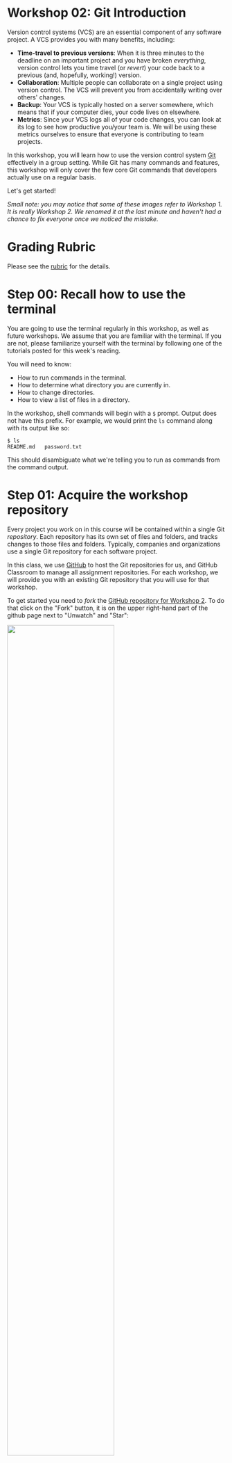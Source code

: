 # Workshop 02: Git Introduction

Version control systems (VCS) are an essential component of any software
project. A VCS provides you with many benefits, including:

* **Time-travel to previous versions**: When it is three minutes to the deadline
on an important project and you have broken *everything*, version control lets
you time travel (or *revert*) your code back to a previous (and, hopefully,
working!) version.
* **Collaboration**: Multiple people can collaborate on a single project using
version control. The VCS will prevent you from accidentally writing over others'
changes.
* **Backup**: Your VCS is typically hosted on a server somewhere, which means
that if your computer dies, your code lives on elsewhere.
* **Metrics**: Since your VCS logs all of your code changes, you can look at
its log to see how productive you/your team is. We will be using these metrics
ourselves to ensure that everyone is contributing to team projects.

In this workshop, you will learn how to use the version control system
[Git](https://git-scm.com) effectively in a group setting. While Git has
many commands and features, this workshop will only cover the few core Git
commands that developers actually use on a regular basis.

Let's get started!

*Small note: you may notice that some of these images refer to
Workshop 1. It is really Workshop 2. We renamed it at the last minute
and haven't had a chance to fix everyone once we noticed the mistake.*

# Grading Rubric

Please see the [rubric](workshop-02-rubric.md) for the details.

# Step 00: Recall how to use the terminal

You are going to use the terminal regularly in this workshop, as well as future
workshops. We assume that you are familiar with the terminal. If you are not,
please familiarize yourself with the terminal by following one of the tutorials
posted for this week's reading.

You will need to know:

* How to run commands in the terminal.
* How to determine what directory you are currently in.
* How to change directories.
* How to view a list of files in a directory.

In the workshop, shell commands will begin with a `$` prompt. Output does not
have this prefix. For example, we would print the `ls` command along with its
output like so:

```
$ ls
README.md	password.txt
```

This should disambiguate what we're telling you to run as commands from the
command output.

# Step 01: Acquire the workshop repository

[ws02]: https://github.com/umass-cs-326/Workshop2

Every project you work on in this course will be contained within a single Git
*repository*. Each repository has its own set of files and folders, and tracks
changes to those files and folders. Typically, companies and organizations use
a single Git repository for each software project.

In this class, we use [GitHub](https://github.com/) to host the Git repositories
for us, and GitHub Classroom to manage all assignment repositories. For each
workshop, we will provide you with an existing Git repository that you will
use for that workshop.

To get started you need to *fork*
the [GitHub repository for Workshop 2][ws02].  To do that click on the
"Fork" button, it is on the upper right-hand part of the github page
next to "Unwatch" and "Star":

<img src="../images/fork-workshop-02.png" width="70%" />

After you click on the "Fork" button you will be asked "Where should we fork this repository":

<img src="../images/where-fork-workshop-02.png" width="50%" />

You should click on the location that matches your GitHub username. After you do so you will need to wait for GitHub to fork this repository to your own GitHub user account. You will see something like this:

<img src="../images/forking-wait-workshop-02.png" width="100%" />

After a few seconds, it will show you the same repository that now resides under your own GitHub user account. You essentially copied it to your own account and can now proceed to work on it by following the instructions in the rest of this workshop. This repository should be public. It is fine if others who are doing the same workshop can see your work - the commits you will do below ensure that you do your own work.

GitHub creates an *Issue Tracker* and a  *Wiki* for each Git repository, and
provides neat data analytics under *Pulse* and *Graph*. We will not cover these
items now, but feel free to check them out in your spare time!

# Step 02: `clone` the repository

Open up a terminal on your computer, and use `cd` to navigate to your **class
folder**. We are going to use Git now.

*Reminder: If you are using Windows, you should use the "Node.js Command Prompt" as your terminal.*

The `git clone` command tells git to create a *copy* of a remote repository.
It will create a copy of your Workshop 2 repository from GitHub on your local machine. In your terminal, type this in your terminal:

```bash
$ git clone https://github.com/GITHUB-USERNAME/Workshop2.git
```

You will need to replace GITHUB-USERNAME with your GitHub username. You may also be asked to enter your GitHub username and password:

```bash
$ git clone https://github.com/GITHUB-USERNAME/Workshop2.git
Cloning into 'Workshop2'...
remote: Counting objects: 6, done.
remote: Compressing objects: 100% (4/4), done.
remote: Total 6 (delta 0), reused 6 (delta 0), pack-reused 0
Unpacking objects: 100% (6/6), done.
Checking connectivity... done.
```

The `clone` command will create a new folder called `Workshop2` in the current folder. Use `cd` to change the current directory to that folder:

```bash
$ cd Workshop2/
$ ls
README.md	password.txt
```

*(Note: Windows users will need to type `dir` for a folder listing, not `ls`.)*

Any `git` commands performed while inside this folder will be applied to the
repository clone in this folder.

# Step 03: `commit` an edited file

Open up the repository folder in Atom Editor, select `README.md`, change the
text inside, and save your changes.

<img src="../images/text_change.png" width="100%" />

*(We won't award any extra credit for nice comments, even if they are true.)*

Now, we need to tell Git to record this change! Git records changes as
*commits*. Each commit contains edits to one or more files. Git can time-travel,
or *revert*, your repository back to any commit in your repository's history.
(We will cover this in a bit.)

In a professional environment, companies usually request that each commit
corresponds to a particular bug fix, feature request, or enhancement, and that
no commit breaks previously-working functionality. We will not enforce any
particular commit conventions on students, but we encourage you to commit early
and often on your projects -- and to make sure you have a working version of
your project committed *before* you embark on a crazy code change!

In any case, to commit this change, use the command `git commit -a`. The `-a`
flag is shorthand for "include all changed files in this commit". Without `-a`,
you would have to tell Git which files to include in the commit -- e.g.
`git commit README.md`.

Git will pop open the Atom Editor, requesting that you add a commit message.
All of your commit messages are included in your repository, so [don't type
anything you'd regret](http://www.commitlogsfromlastnight.com).

<img src="../images/commit_msg.png" width="100%" />

When you have finished typing a commit message, save the file, and close Atom.
Back on the command line, Git will report that your commit succeeded:

```bash
$ git commit -a
[master 82fb093] Complimenting Tim Richards in the README
 1 file changed, 2 insertions(+)
```

Every commit has a hash that is associated with it. This commit's hash begins
with `82fb093`. You can use these hashes to travel back in time to previous
versions of your software, which we'll review a little later on in this
workshop.

You can see this commit message, and its full hash, at the top of the `git log`:

```bash
$ git log
commit 82fb0939eff681d5aaece429227def4dc9e464d5
Author: John Vilk <jvilk@cs.umass.edu>
Date:   Tue Dec 29 16:35:25 2015 -0500

    Complimenting Tim Richards in the README
```

# Step 04: `push` changes to GitHub

If you look at your repository at GitHub.com, you'll notice that `README.md`
doesn't contain your changes!

<img src="../images/new_repo.png" width="100%" />

*That's the old README! What gives?*

`git commit` adds your file changes to the *local repository clone* located in the
`workshop-1-git` folder; it does not send those changes to the *remote
repository* located at GitHub.com. As it turns out, `git clone` creates a copy
of the **entire** Git repository, including all previous file changes. Git hides
this data from you in the `.git` subdirectory of your `workshop-1-git` folder
(which you should *never* mess with):

```bash
$ cd .git
$ ls
COMMIT_EDITMSG	config		index		objects
HEAD		description	info		packed-refs
branches	hooks		logs		refs
$ cd ..
```

To send your local commits to the remote repository hosted on GitHub, use
`git push`. If you did not enable the [credential cache](https://help.github.com/articles/caching-your-github-password-in-git/), Git will ask for your username and password.

```bash
$ git push
Counting objects: 3, done.
Delta compression using up to 4 threads.
Compressing objects: 100% (3/3), done.
Writing objects: 100% (3/3), 420 bytes | 0 bytes/s, done.
Total 3 (delta 0), reused 0 (delta 0)
To https://github.com/umass-cs-326/workshop-1-git-CS326Student.git
   9e1bd06..82fb093  master -> master
```

Now, your README changes are visible on GitHub.com:

<img src="../images/readme_edit_push.png" width="100%" />

If you click on the *3 commits* text above the file listing, GitHub will
show you a neat listing of repository commits:

<img src="../images/commit_log.png" width="100%" />

Clicking on each will show a `diff` of the changes you made:

<img src="../images/commit_diff.png" width="100%" />

In general, you should always `push` your changes immediately after you `commit`
them, especially on group projects!

# Step 05: `add` a file to the repository

Let's add a new file to the repository. Create a new file called `data.txt`,
and put some text into it. (In the Atom Editor, you can create new files by
  right clicking on the left file listing, and clicking "New File".)

<img src="../images/data_contents.png" width="100%" />

If you run `git commit -a`, Git will tell you that nothing has changed...
and that `data.txt` is an *untracked* file:

```bash
$ git commit -a
On branch master
Your branch is up-to-date with 'origin/master'.
Untracked files:
	data.txt

nothing added to commit but untracked files present
```

We need to explicitly tell Git to track changes to our new file. To do this, run
`git add data.txt`. Forgetting to tell Git about new files is an easy mistake
to make! Always check that your files are added, committed, and pushed to
GitHub.com.

Now, we need to tell Git to commit our changes to the now-tracked file.
Run `git commit -a` to actually commit the new file, then run `git push` to send
the changes off to GitHub. You should see the new commit at GitHub.com:

<img src="../images/turtles.png" width="100%" />

# Step 06: `mv` a file

I don't like the filename `data.txt`. Let's name it `data.dat`, instead.

While we could simply rename the file the usual way, git would see `data.dat` as
a new, untracked file, and would think that you deleted `data.txt`. That's
confusing. Thankfully, there is an easier way!

Simply run `git mv data.txt data.dat`, and all is well. This command does two
things:

* Renames the file.
* Tells Git about the rename.

Now, use `git commit -a` and `git push`, and the changes will be visible on
GitHub.com.

Remember: Whenever you change a file's name, you need to tell git about it. If
you don't, git will think you deleted the file.

# Step 07: `pull` down others' changes

So far, we have covered simple commands for the scenario where you are pushing
changes to GitHub from a single local repository clone. But what happens when
you are working in a team? How do you grab changes that others have pushed to
GitHub?

To answer this question, return to your **class folder** and make a second local
repository clone of your Workshop 2 repository. This time, tell the `git clone`
command to clone the repository into the folder `workshop2-second-clone`:

```bash
$ git clone https://github.com/GITHUB-USERNAME/Workshop2.git Workshop2-second-clone
Cloning into 'Workshop2-second-clone'...
remote: Counting objects: 14, done.
remote: Compressing objects: 100% (11/11), done.
remote: Total 14 (delta 2), reused 13 (delta 1), pack-reused 0
Unpacking objects: 100% (14/14), done.
Checking connectivity... done.
$ cd Workshop2-second-clone/
$ ls
README.md	data.dat	password.txt
```

In this second clone, add more text to `README.md`, commit the changes, and push
the changes to GitHub.

Return to your first clone, and type `git pull`. This will download the changes
you pushed to GitHub from your second clone to your computer, and apply it to
your first clone:

```
$ git pull
remote: Counting objects: 3, done.
remote: Compressing objects: 100% (2/2), done.
remote: Total 3 (delta 1), reused 3 (delta 1), pack-reused 0
Unpacking objects: 100% (3/3), done.
From https://github.com/GITHUB-USERNAME/Workshop2.git
   4c8bad6..1a58830  master     -> origin/master
Updating 4c8bad6..1a58830
Fast-forward
 README.md | 3 +++
 1 file changed, 3 insertions(+)
```

[Take a screenshot](http://www.take-a-screenshot.org) of your terminal output
from `git pull`, and include it in your Workshop 2 submission.

Note: If Git reports that your repository is "Already up-to-date", you either:

* Forgot to commit *and push* your edit in the second clone, or...
* Are trying to run `git pull` in the second clone, and not the first clone.

It is a good idea to run `git pull` regularly when working in groups to keep
your local repository clone in-sync with GitHub's copy. If you don't... you'll
likely have many issues with merge conflicts.

# Step 08: Handle a conflict

When you use Git in a team setting, you are going to encounter a *merge
conflict*. Merge conflicts occur when you try to push local changes to GitHub
that conflict with changes other people have already pushed to GitHub. We'll
illustrate merge conflicts by having you create one using your two local
clones of Workshop 2.

In your first clone of Workshop 1, edit the first line of `README.md` to say
`Workshop 2: Git` instead of `Workshop2`. Then, type `git diff` for fun, and
`git` will show you all of the changes you've made that you haven't committed
yet:

```
$ git diff
diff --git a/README.md b/README.md
index 770692b..46fd672 100644
--- a/README.md
+++ b/README.md
@@ -1,4 +1,4 @@
-# Workshop1
+# Workshop 1: Git
 The first workshop of CS326, which covers how to use Git in a group setting.
```

It's often useful to review your code changes with `git diff` before you commit
them. Sometimes, you'll notice that you forgot to remove a debug line, or that
you have other changes that shouldn't be included in the commit.

*Note: For large changes that fill the terminal, `git diff` is interactive. When this happens, use the arrow keys to scroll up and down, and hit `q` to quit when done.*

Commit the change with `git commit -a`, and `git push` the change to GitHub.

```
$ git commit -a
[master 36f4ca6] Fixing the title of the README.
 1 file changed, 1 insertion(+), 1 deletion(-)
$ git push
Counting objects: 3, done.
Delta compression using up to 4 threads.
Compressing objects: 100% (3/3), done.
Writing objects: 100% (3/3), 380 bytes | 0 bytes/s, done.
Total 3 (delta 1), reused 0 (delta 0)
To https://github.com/GITHUB-USERNAME/Workshop2.git
   1a58830..36f4ca6  master -> master
```

Now, navigate to your second clone of the Workshop 2 repository.
In the second clone, **do not pull down your change**. Instead, edit the first
line of `README.md` to say `Workshop-2`. (Note that this is different from the
  first edit we made.) Commit the change with `git commit -a`, and try to
  `git push` the change to GitHub. It will fail!

```
$ git push
To https://github.com/GITHUB-USERNAME/Workshop2.git
 ! [rejected]        master -> master (fetch first)
error: failed to push some refs to 'https://github.com/GITHUB-USERNAME/Workshop2.git
hint: Updates were rejected because the remote contains work that you do
hint: not have locally. This is usually caused by another repository pushing
hint: to the same ref. You may want to first integrate the remote changes
hint: (e.g., 'git pull ...') before pushing again.
hint: See the 'Note about fast-forwards' in 'git push --help' for details.
```

Git's error messages can be very confusing if you don't have a PhD in Git
Internals (fetch first? fast-forwards?! refs?!?!?), but the important bit is the
`hint`. GitHub has some changes that your local clone doesn't have.

Run `git pull` to grab these changes, and Git will report that there is a
conflict:

```bash
$ git pull
remote: Counting objects: 3, done.
remote: Compressing objects: 100% (2/2), done.
remote: Total 3 (delta 1), reused 3 (delta 1), pack-reused 0
Unpacking objects: 100% (3/3), done.
From https://github.com/GITHUB-USERNAME/Workshop2
   1a58830..36f4ca6  master     -> origin/master
Auto-merging README.md
CONFLICT (content): Merge conflict in README.md
Automatic merge failed; fix conflicts and then commit the result.
```

Git tries its best to automatically merge changes. If you and a team member
edit different lines in a file, Git will simply merge both edits to the
file. However, if multiple people edit the same line of a file, the merge fails;
this is called a *merge conflict*. Git requests that you figure out the merge
yourself.

Open up `README.md`, and you'll see that Git has helpfully told you where the
conflicting changes are:

```
<<<<<<< HEAD
# Workshop-2
=======
# Workshop 2: Git
>>>>>>> 36f4ca627ea17f02450c5f6ded877dafb2d86d43
The first workshop of CS326, which covers how to use Git in a group setting.

It's pretty useful.

Gee, that Tim Richards guy is pretty cool.
```

Git refers to the latest commit in your local clone as `HEAD`. The text between
`<<<<<<< HEAD` and `=======` corresponds to changes in your local repository.

`36f4ca...` (which will be different for your
  repository) is the commit hash of the commit that conflicts with your change.
This is the commit that we made from the first local clone. The text between
`=======` and `>>>>>>> 36f4ca...` contains the text from that commit that
conflicts with your local change.

To solve the conflict, replace the `<<<<<` `>>>>>` nonsense with the
text you want. In most conflicts, you will simply choose one change over the
other. Sometimes, you will figure out how to incorporate both changes. It all
depends on the context.

Here, though, one title is better/more specific than the other; edit
`README.md` so it looks like the following:

```
# Workshop 2: Git
The first workshop of CS326, which covers how to use Git in a group setting.

It's pretty useful.

Gee, that Tim Richards guy is pretty cool.
```

Now, run `git commit -a` to commit your merge. Git will automatically fill in
a commit message for you, which mentions that it is a merge. Then, `git push`
the commit to GitHub.

```
$ git commit -a
[master df7395f] Merge branch 'master' of https://github.com/GITHUB-USERNAME/Workshop2
$ git push
Counting objects: 4, done.
Delta compression using up to 4 threads.
Compressing objects: 100% (4/4), done.
Writing objects: 100% (4/4), 605 bytes | 0 bytes/s, done.
Total 4 (delta 1), reused 0 (delta 0)
To https://github.com/GITHUB-USERNAME/Workshop2
   36f4ca6..df7395f  master -> master
```

# Step 09: Destruct your repository... and bring it back

You should treat Git as a write-only resource; everything that you put into Git
stays in Git, forever. If you simply delete a file from Git and commit that
change, Git will still contain the old version of the file in its history.

If you Google around, you might find some Git commands that let you rewrite
Git's history. These are called *destructive* Git commands, since they **cannot
be undone**. These are *dangerous* and *potentially lethal to your data*.

To illustrate the danger of these commands, we will show you how to completely
obliterate your repository. Then, we will bring it back from a backup. Let's
begin.

**Use `git pull` on both local repository clones to make them up-to-date.**
We're going to use the first clone to destroy GitHub's copy of the repository.
Then, we will restore the repository from the second clone.
Thus, it is essential that *both* of your local clones are up-to-date.

In your first repository clone, run the following command to reset the
repository to the first commit. The hash value at the end of the command is
the commit hash of the first commit in the repository, which is the same across
all Workshop 1 Git repositories.

```
$ git reset --hard 1baa43d0656d4095d3e0c44b2b1aea43e9c9b288
HEAD is now at 1baa43d Initial commit
```

Now, try to `git push`. Notice that Git will prevent the push, since GitHub has
changes that your Git repository no longer has:

```
$ git push
To https://github.com/GITHUB-USERNAME/Workshop2.git
 ! [rejected]        master -> master (non-fast-forward)
error: failed to push some refs to 'https://github.com/GITHUB-USERNAME/Workshop2.git'
hint: Updates were rejected because the tip of your current branch is behind
hint: its remote counterpart. Integrate the remote changes (e.g.
hint: 'git pull ...') before pushing again.
hint: See the 'Note about fast-forwards' in 'git push --help' for details.
```

But we can force this change! Run `git push -f`, and your destructive change
will go through as a forced update:

```
$ git push -f
Total 0 (delta 0), reused 0 (delta 0)
To https://github.com/GITHUB-USERNAME/Workshop2.git
 + df7395f...1baa43d master -> master (forced update)
```

Now, go take a look at your repository on GitHub. **All of your commits are
gone.**

**Take a screenshot of your empty repository on GitHub; you will include it in your submission.**

Take a moment to imagine
that it's 4AM, you typed in some random Git commands you saw on the internet,
applied them to your group project repository, and now your entire GitHub
repository is gone. If your team members run `git pull`, their local repository
clones will be overwritten. Your project, and its code, will disappear forever.

Fear not, though! You can restore your repository from your second clone.
Return to your second clone, and run `git push`:

```
$ git push
Counting objects: 21, done.
Delta compression using up to 4 threads.
Compressing objects: 100% (20/20), done.
Writing objects: 100% (21/21), 2.47 KiB | 0 bytes/s, done.
Total 21 (delta 4), reused 0 (delta 0)
To https://github.com/GITHUB-USERNAME/Workshop2.git
   1baa43d..df7395f  master -> master
```

*Note: This `push` succeeds without a `-f` because it only contains commits directly after the first commit. Nothing is being destroyed, so GitHub happily accepts the `push`.*

Then, go to your first clone, and `git pull` down the changes you just pushed.

Finally, go to GitHub, and verify that your repository is back to normal.

# Step 10: Destructively delete a file using `rebase`

Let's use a destructive update for good. You may have noticed that theres
a file called `password.txt` in the repository that contains a username and
password for `jvilk`! Egads! This should not be in the repository, and should be
wiped from git's history.

First, run `git pull` on each of your local clones to make sure each is
up-to-date. We want to have a backup in case the destructive update runs
afoul!

Now, we are going to use the `git rebase` command. This command lets you go
back in time and change history. It's quite powerful.

If you look at your commit listing on GitHub, you'll notice that `password.txt`
was added in the following commit:

<img src="../images/bad_commit.png" width="100%" />

`9e1bd06a447f86d7dae56c61ccad00b51021c9b6` is the hash of this commit. We can
tell Git that we want to edit history starting at this commit using the
following command:

```
$ git rebase --preserve-merges -i 9e1bd06a447f86d7dae56c61ccad00b51021c9b6~1
```

`-i` means *interactive*. Git will open the Atom Editor asking you how you
would like to proceed. `--preserve-merges` tells Git to re-use merge commits,
like the one we created in the *merge conflicts* step. (Why is this not the
default behavior? Good question. :) )
`9e1bd06a447f86d7dae56c61ccad00b51021c9b6~1` means 'rebase all commits after the
commit that precedes commit 9e1bd06... by 1'. Confusing? Now you know why these
destructive commands can be easy to get wrong!

Git will open the Atom Editor with a listing of commits and a verb applied to
each. The verbs are explained in comments at the end of the file. By default,
Git will `pick` every commit, which re-applies the commit as-is.

We need to change the commit that added the password. Tell Git that we want to
edit the commit `9e1bd06`:

<img src="../images/git_rebase.png" />

Save the file, and close Atom Editor. You'll see the following in your terminal:

```
$ git rebase --preserve-merges -i 9e1bd06a447f86d7dae56c61ccad00b51021c9b6~1
Stopped at 9e1bd06a447f86d7dae56c61ccad00b51021c9b6... Create the workshop repository
You can amend the commit now, with

	git commit --amend

Once you are satisfied with your changes, run

	git rebase --continue
```

Git has now traveled back to when we first accidentally committed
`password.txt`. Excellent. Let's delete the password from this commit,
preventing it from being added to Git in the first place:

```
$ git rm password.txt
rm 'password.txt'
```

Now, we need to tell Git to replace the password commit with our new, modified
commit. `git commit --amend` lets you replace the latest commit (called `HEAD`,
  which we discussed in the *merge conflict* step) with a new commit. Since we
  have traveled back in time, `HEAD` currently points to `9e1bd06...`, which is
  the commit that contains the password.

To be super lazy, we can also specify `-C HEAD`, which lets us reuse the commit
message and author information from the password commit. Run this command now:

```
$ git commit --amend -C HEAD
rebase in progress; onto 1baa43d
You are currently editing a commit while rebasing branch 'master' on '1baa43d'.

Untracked files:
	password.txt

No changes
You asked to amend the most recent commit, but doing so would make
it empty. You can repeat your command with --allow-empty, or you can
remove the commit entirely with "git reset HEAD^"
```

Since commit `9e1bd06` only contained `password.txt`, Git complains that
removing `password.txt` causes that commit to be empty. While we could re-do
the rebase and remove the commit entirely (instead of `edit`ing it), let's
simply tell Git that an empty commit is OK:

```
$ git commit --amend -C HEAD --allow-empty
[detached HEAD f2c576b] Create the workshop repository
 Date: Tue Dec 29 14:07:18 2015 -0500
```

Now that we've fixed up the target commit, tell Git to continue the rebase:

```
$ git rebase --continue
Auto-merging README.md
CONFLICT (content): Merge conflict in README.md
Automatic merge failed; fix conflicts and then commit the result.
Error redoing merge df7395f65a07159329dca0e0c11c9ceff8c5922a
```

Uh oh! Git had trouble re-applying our merge commit.

You'd think that Git could simply apply this previous merge conflict change
automatically. After all, we didn't change the contents `README.md` at all!
All we did was remove `password.txt`, so what's going on?

We commend you for your positivity, but want to gently let you
know that Git cannot (typically) automatically re-apply merge commits. The world
is a cruel place; you're going to have to perform the
merge again.

(As an aside: Git has a command called
[`rerere`](http://git-scm.com/docs/git-rerere) that you can *manually run
after every merge* to record merge information. I would simply recommend that
you avoid rebasing whenever possible.)

Open up `README.md`, and fix the merge conflict like before. Then, make a new
commit, and tell the rebase to continue:

```
$ git commit -a
[detached HEAD a9cf82c] Merge branch 'master' of https://github.com/GITHUB-USERNAME/Workshop2
$ git rebase --continue
Successfully rebased and updated refs/heads/master.
```

For the final step, push the changes to GitHub! You'll have to do a dangerous
`push -f`, since you've rewritten history:

```
$ git push -f
Counting objects: 19, done.
Delta compression using up to 4 threads.
Compressing objects: 100% (18/18), done.
Writing objects: 100% (19/19), 2.19 KiB | 0 bytes/s, done.
Total 19 (delta 4), reused 0 (delta 0)
To https://github.com/GITHUB-USERNAME/Workshop2
 + df7395f...a9cf82c master -> master (forced update)
```

**Check your commit history on GitHub to double check that everything looks OK.**
You should have 9 commits that look something like the following:

<img src="../images/git_commits_post_rebase.png" width="100%" />

You should also verify that `password.txt` is no longer in the file listing:

<img src="../images/no_password.png" width="100%" />

... and that the original password commit is now empty:

<img src="../images/empty_commit.png" width="100%" />

If anything looks amiss, return to your second workshop clone, perform a
`git push -f` to force push the repository's contents prior to the rebase,
and repeat this step.

So long as everything checks out, you're done! **Let's hope neither of us has to
do that again.**

In the Real World, you will likely only use `git rebase` to clean up commit
messages before contributing changes to an open source project using the
`squash` verb. If you take away anything from this step, **remember to always
make a backup clone of your repository before rebasing** (or any other
  *destructive* commit).

# Step 11: `revert` changes

If you perform a Git commit that breaks your project, you'll likely want to
undo that commit. You can do this *without* rebasing using Git's `revert`
command.

Git's `revert` command creates a new commit that *undoes* a specified commit.
It is not *destructive* like `rebase`, so it is safe to use.

Let's create a commit that we want to `revert`. Open up `README.md`, delete
the line containing the title (`# Workshop 2: Git`), commit the change, and
push it to GitHub.

Now, your repository should look something like the following:

<img src="../images/no_title_readme.png" width="100%" />

Yuck, that looks worse than before. We should restore the title!

The `git revert` command takes a commit hash as an argument. My commit above
has a hash beginning with `5cea586` (yours will be different), so I can
revert it as follows:

```
$ git revert 5cea586
[master 8555894] Revert "Changing the README."
 1 file changed, 1 insertion(+)
```

You should run the same command, but with the commit hash from your commit.

You may notice that I used only the first 7 characters from the commit hash
in the above command, instead of the full commit hash. Git lets you abbreviate
commit hashes [as long as the abbreviation is unique](http://blog.cuviper.com/2013/11/10/how-short-can-git-abbreviate/).

In any case, push your changes to GitHub:

```
$ git push
Counting objects: 3, done.
Delta compression using up to 4 threads.
Compressing objects: 100% (3/3), done.
Writing objects: 100% (3/3), 359 bytes | 0 bytes/s, done.
Total 3 (delta 1), reused 0 (delta 0)
To https://github.com/GITHUB-USERNAME/Workshop2
   5cea586..8555894  master -> master
```

...and verify that the README title is restored!:

<img src="../images/title_readme.png" width="100%" />

Also, look at the commit view. Notice that `revert` did not remove the old
commit; it merely added a new one that negated the changes from the old commit:

<img src="../images/revert_commits.png" width="100%" />

# Step 12: `add` your screenshots to the repository

We asked you to take two screenshots so far:

* In Step 07, we asked for a screenshot of `git pull` output.
* In Step 09, we asked for a screenshot of your deleted repository.

`add` the `git pull` output screenshot to the root of your repository as
`git_pull.png`, and `add` the screenshot of your deleted repository as
`repo_deleted.png`.

Create a `commit` for this change, and `push` it to GitHub.

# Submitting your assignment, and other reading

Your GitHub repository should have 12 commits, like these:

<img src="../images/workshop1_commits_final.png" width="100%">

If it does not, you may have missed a step! In that case, you could try rebasing
your repository back to the step you messed up and try again.

You must submit the URL of your Workshop2 GitHub repository to Moodle. Visit Moodle, find the associated Workshop 2 activity, and provide your URL. Make sure your Workshop2 repository is public so we can clone your repository and evaluate your work.

## Further reading: Branching, pull requests, and other topics

We didn't have time to cover a number of other Git and GitHub features, so we
recommend you read into the following topics:

* **Branching**: In this workshop, we used Git to store a *linear* sequence of
commits. However, Git has a feature called *branches*, which lets you create
additional independent lines of development. [Here is a useful tutorial on branches](https://www.atlassian.com/git/tutorials/using-branches/)
  * Branches are typically used to develop features or large changes
    independently in large software projects. You may find them useful in
    your own team projects.
* **Pull Requests**: If you create a `clone` of someone else's repository on
GitHub (which [GitHub calls "forking"](https://help.github.com/articles/fork-a-repo/)) and fix a bug, you can open a [*Pull Request*
on GitHub](https://help.github.com/articles/using-pull-requests/), which requests that the original developer *pull* your changes and
*push* them into the original repository. GitHub competitor BitBucket has a
[nice tutorial on Pull Requests](https://www.atlassian.com/git/tutorials/making-a-pull-request) that you may find useful.
  * Pull requests are useful for fixing bugs in or adding features to others' code. You can use them
    to write code *right now* for the [Atom Editor](https://github.com/atom/atom/pulls?utf8=%E2%9C%93&q=is%3Apr+is%3Aclosed+),
    [Apple's Swift programming language](https://github.com/apple/swift/pulls?q=is%3Apr+is%3Aclosed),
    [Node.JS](https://github.com/nodejs/node/pulls?q=is%3Apr+is%3Aclosed),
    and much more!
